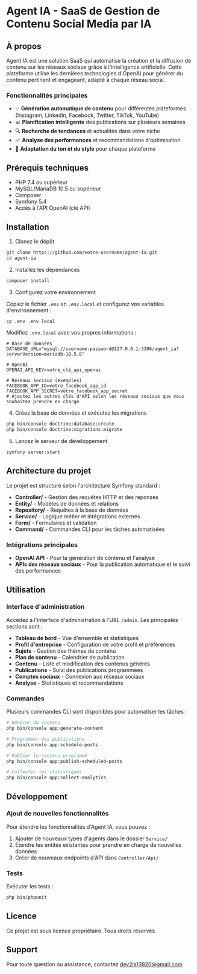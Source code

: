 # Agent IA - SaaS de Gestion de Contenu Social Media par IA

## À propos

Agent IA est une solution SaaS qui automatise la création et la diffusion de contenu sur les réseaux sociaux grâce à l'intelligence artificielle. Cette plateforme utilise les dernières technologies d'OpenAI pour générer du contenu pertinent et engageant, adapté à chaque réseau social.

### Fonctionnalités principales

- ✨ **Génération automatique de contenu** pour différentes plateformes (Instagram, LinkedIn, Facebook, Twitter, TikTok, YouTube)
- 📊 **Planification intelligente** des publications sur plusieurs semaines
- 🔍 **Recherche de tendances** et actualités dans votre niche
- 📈 **Analyse des performances** et recommandations d'optimisation
- 🧠 **Adaptation du ton et du style** pour chaque plateforme

## Prérequis techniques

- PHP 7.4 ou supérieur
- MySQL/MariaDB 10.5 ou supérieur
- Composer
- Symfony 5.4
- Accès à l'API OpenAI (clé API)

## Installation

1. Clonez le dépôt

```bash
git clone https://github.com/votre-username/agent-ia.git
cd agent-ia
```

2. Installez les dépendances

```bash
composer install
```

3. Configurez votre environnement

Copiez le fichier `.env` en `.env.local` et configurez vos variables d'environnement :

```bash
cp .env .env.local
```

Modifiez `.env.local` avec vos propres informations :

```
# Base de données
DATABASE_URL="mysql://username:password@127.0.0.1:3306/agent_ia?serverVersion=mariadb-10.5.8"

# OpenAI
OPENAI_API_KEY=votre_clé_api_openai

# Réseaux sociaux (exemples)
FACEBOOK_APP_ID=votre_facebook_app_id
FACEBOOK_APP_SECRET=votre_facebook_app_secret
# Ajoutez les autres clés d'API selon les réseaux sociaux que vous souhaitez prendre en charge
```

4. Créez la base de données et exécutez les migrations

```bash
php bin/console doctrine:database:create
php bin/console doctrine:migrations:migrate
```

5. Lancez le serveur de développement

```bash
symfony server:start
```

## Architecture du projet

Le projet est structuré selon l'architecture Symfony standard :

- **Controller/** - Gestion des requêtes HTTP et des réponses
- **Entity/** - Modèles de données et relations
- **Repository/** - Requêtes à la base de données
- **Service/** - Logique métier et intégrations externes
- **Form/** - Formulaires et validation
- **Command/** - Commandes CLI pour les tâches automatisées

### Intégrations principales

- **OpenAI API** - Pour la génération de contenu et l'analyse
- **APIs des réseaux sociaux** - Pour la publication automatique et le suivi des performances

## Utilisation

### Interface d'administration

Accédez à l'interface d'administration à l'URL `/admin`. Les principales sections sont :

- **Tableau de bord** - Vue d'ensemble et statistiques
- **Profil d'entreprise** - Configuration de votre profil et préférences
- **Sujets** - Gestion des thèmes de contenu
- **Plan de contenu** - Calendrier de publication
- **Contenu** - Liste et modification des contenus générés
- **Publications** - Suivi des publications programmées
- **Comptes sociaux** - Connexion aux réseaux sociaux
- **Analyse** - Statistiques et recommandations

### Commandes

Plusieurs commandes CLI sont disponibles pour automatiser les tâches :

```bash
# Générer du contenu
php bin/console app:generate-content

# Programmer des publications
php bin/console app:schedule-posts

# Publier le contenu programmé
php bin/console app:publish-scheduled-posts

# Collecter les statistiques
php bin/console app:collect-analytics
```

## Développement

### Ajout de nouvelles fonctionnalités

Pour étendre les fonctionnalités d'Agent IA, vous pouvez :

1. Ajouter de nouveaux types d'agents dans le dossier `Service/`
2. Étendre les entités existantes pour prendre en charge de nouvelles données
3. Créer de nouveaux endpoints d'API dans `Controller/Api/`

### Tests

Exécuter les tests :

```bash
php bin/phpunit
```

## Licence

Ce projet est sous licence propriétaire. Tous droits réservés.

## Support

Pour toute question ou assistance, contactez dev2ls13820@gmail.com